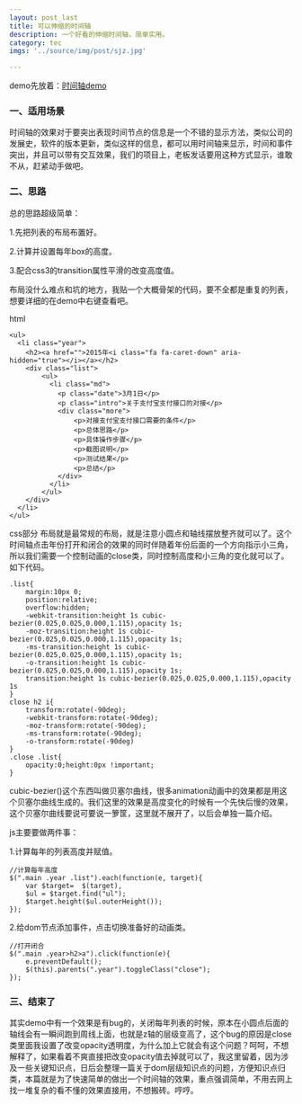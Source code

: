 ```yaml
---
layout: post_last
title: 可以伸缩的时间轴
description: 一个好看的伸缩时间轴，简单实用。
category: tec
imgs: '../source/img/post/sjz.jpg'

---
```

demo先放着：<a href="/test/sjz/html/index.html" target="_blank">时间轴demo</a>

### 一、适用场景
时间轴的效果对于要突出表现时间节点的信息是一个不错的显示方法，类似公司的发展史，软件的版本更新，类似这样的信息，都可以用时间轴来显示，时间和事件突出，并且可以带有交互效果，我们的项目上，老板发话要用这种方式显示，谁敢不从，赶紧动手做吧。

### 二、思路
总的思路超级简单：

1.先把列表的布局布置好。

2.计算并设置每年box的高度。

3.配合css3的transition属性平滑的改变高度值。

布局没什么难点和坑的地方，我贴一个大概骨架的代码，要不全都是重复的列表，想要详细的在demo中右键查看吧。

html
```
<ul>
  <li class="year">
    <h2><a href="">2015年<i class="fa fa-caret-down" aria-hidden="true"></i></a></h2>
	<div class="list">
	    <ul>
		  <li class="md">
			<p class="date">3月1日</p>
			<p class="intro">关于支付宝支付接口的对接</p>
			<div class="more">
				<p>对接支付宝支付接口需要的条件</p>
				<p>总体思路</p>
				<p>具体操作步骤</p>
				<p>截图说明</p>
				<p>测试结果</p>
				<p>总结</p>
			</div>
		  </li>
	    </ul>
	</div>
  </li>
</ul>
```
css部分
布局就是最常规的布局，就是注意小圆点和轴线摆放整齐就可以了。这个时间轴点击年份打开和闭合的效果的同时伴随着年份后面的一个方向指示小三角，所以我们需要一个控制动画的close类，同时控制高度和小三角的变化就可以了。如下代码。
```
.list{
	margin:10px 0;
	position:relative;
	overflow:hidden;
	-webkit-transition:height 1s cubic-bezier(0.025,0.025,0.000,1.115),opacity 1s;
	-moz-transition:height 1s cubic-bezier(0.025,0.025,0.000,1.115),opacity 1s;
	-ms-transition:height 1s cubic-bezier(0.025,0.025,0.000,1.115),opacity 1s;
	-o-transition:height 1s cubic-bezier(0.025,0.025,0.000,1.115),opacity 1s;
	transition:height 1s cubic-bezier(0.025,0.025,0.000,1.115),opacity 1s
}
close h2 i{
	transform:rotate(-90deg);
	-webkit-transform:rotate(-90deg);
	-moz-transform:rotate(-90deg);
	-ms-transform:rotate(-90deg);
	-o-transform:rotate(-90deg)
}
.close .list{
	opacity:0;height:0px !important;
}
```
cubic-bezier()这个东西叫做贝塞尔曲线，很多animation动画中的效果都是用这个贝塞尔曲线生成的。我们这里的效果是高度变化的时候有一个先快后慢的效果，这个贝塞尔曲线要说可要说一箩筐，这里就不展开了，以后会单独一篇介绍。

js主要要做两件事：

1.计算每年的列表高度并赋值。
```
//计算每年高度
$(".main .year .list").each(function(e, target){
	var $target=  $(target),
	$ul = $target.find("ul");
	$target.height($ul.outerHeight());
}); 
```
2.给dom节点添加事件，点击切换准备好的动画类。
```
//打开闭合
$(".main .year>h2>a").click(function(e){
	e.preventDefault();
	$(this).parents(".year").toggleClass("close");
});
```

### 三、结束了
其实demo中有一个效果是有bug的，关闭每年列表的时候，原本在小圆点后面的轴线会有一瞬间跑到周线上面，也就是z轴的层级变高了，这个bug的原因是close类里面我设置了改变opacity透明度，为什么加上它就会有这个问题？呵呵，不想解释了，如果看着不爽直接把改变opacity值去掉就可以了，我这里留着，因为涉及一些关键知识点，日后会整理一篇关于dom层级知识点的问题，方便知识点归类，本篇就是为了快速简单的做出一个时间轴的效果，重点强调简单，不用去网上找一堆复杂的看不懂的效果直接用，不想搬砖。哼哼。